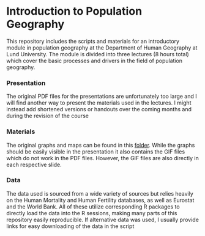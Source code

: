 # Introduction to Population Geography

This repository includes the scripts and materials for an introductory module in population geography at the Department of Human Geography at Lund University. 
The module is divided into three lectures (8 hours total) which cover the basic processes and drivers in the field of population geography. 

### Presentation
The original PDF files for the presentations are unfortunately too large and I will find another way to present the materials used in the lectures. I might instead add shortened versions or handouts over the coming months and during the revision of the course

### Materials
The original graphs and maps can be found in this [folder](viszs/). While the graphs should be easily visible in the presentation it also contains the GIF files which do not work in the PDF files. However, the GIF files are also directly in each respective slide.

### Data 
The data used is sourced from a wide variety of sources but relies heavily on the Human Mortality and Human Fertility databases, 
as well as Eurostat and the World Bank. All of these utilize corresponding R packages to directly load the data into the R sessions,
making many parts of this repository easily reproducible. If alternative data was used, I usually provide links for easy downloading of the data in the script

